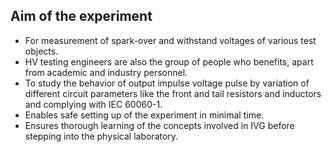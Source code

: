 ## Aim of the experiment

- For measurement of spark-over and withstand voltages of various test objects.
- HV testing engineers are also the group of people who benefits, apart from academic and industry personnel.
- To study the behavior of output impulse voltage pulse by variation of different circuit parameters like the front and tail resistors and inductors and complying with IEC 60060-1.
- Enables safe setting up of the experiment in minimal time.
- Ensures thorough learning of the concepts involved in IVG before stepping into the physical laboratory.